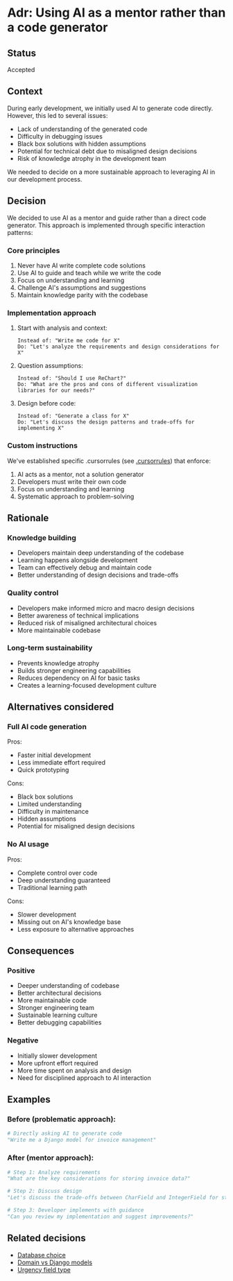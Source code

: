 # Adr: Using AI as a mentor rather than a code generator

## Status
Accepted

## Context
During early development, we initially used AI to generate code directly. However, this led to several issues:
- Lack of understanding of the generated code
- Difficulty in debugging issues
- Black box solutions with hidden assumptions
- Potential for technical debt due to misaligned design decisions
- Risk of knowledge atrophy in the development team

We needed to decide on a more sustainable approach to leveraging AI in our development process.

## Decision
We decided to use AI as a mentor and guide rather than a direct code generator. This approach is implemented through specific interaction patterns:

### Core principles
1. Never have AI write complete code solutions
2. Use AI to guide and teach while we write the code
3. Focus on understanding and learning
4. Challenge AI's assumptions and suggestions
5. Maintain knowledge parity with the codebase

### Implementation approach
1. Start with analysis and context:
   ```
   Instead of: "Write me code for X"
   Do: "Let's analyze the requirements and design considerations for X"
   ```

2. Question assumptions:
   ```
   Instead of: "Should I use ReChart?"
   Do: "What are the pros and cons of different visualization libraries for our needs?"
   ```

3. Design before code:
   ```
   Instead of: "Generate a class for X"
   Do: "Let's discuss the design patterns and trade-offs for implementing X"
   ```

### Custom instructions
We've established specific .cursorrules (see [.cursorrules](../../../.cursorrules)) that enforce:
1. AI acts as a mentor, not a solution generator
2. Developers must write their own code
3. Focus on understanding and learning
4. Systematic approach to problem-solving

## Rationale

### Knowledge building
- Developers maintain deep understanding of the codebase
- Learning happens alongside development
- Team can effectively debug and maintain code
- Better understanding of design decisions and trade-offs

### Quality control
- Developers make informed micro and macro design decisions
- Better awareness of technical implications
- Reduced risk of misaligned architectural choices
- More maintainable codebase

### Long-term sustainability
- Prevents knowledge atrophy
- Builds stronger engineering capabilities
- Reduces dependency on AI for basic tasks
- Creates a learning-focused development culture

## Alternatives considered

### Full AI code generation
Pros:
- Faster initial development
- Less immediate effort required
- Quick prototyping

Cons:
- Black box solutions
- Limited understanding
- Difficulty in maintenance
- Hidden assumptions
- Potential for misaligned design decisions

### No AI usage
Pros:
- Complete control over code
- Deep understanding guaranteed
- Traditional learning path

Cons:
- Slower development
- Missing out on AI's knowledge base
- Less exposure to alternative approaches

## Consequences

### Positive
- Deeper understanding of codebase
- Better architectural decisions
- More maintainable code
- Stronger engineering team
- Sustainable learning culture
- Better debugging capabilities

### Negative
- Initially slower development
- More upfront effort required
- More time spent on analysis and design
- Need for disciplined approach to AI interaction

## Examples

### Before (problematic approach):
```python
# Directly asking AI to generate code
"Write me a Django model for invoice management"
```

### After (mentor approach):
```python
# Step 1: Analyze requirements
"What are the key considerations for storing invoice data?"

# Step 2: Discuss design
"Let's discuss the trade-offs between CharField and IntegerField for status"

# Step 3: Developer implements with guidance
"Can you review my implementation and suggest improvements?"
```

## Related decisions
- [Database choice](./database_choice.md)
- [Domain vs Django models](./domain_vs_django_models.md)
- [Urgency field type](./urgency_field_type.md)